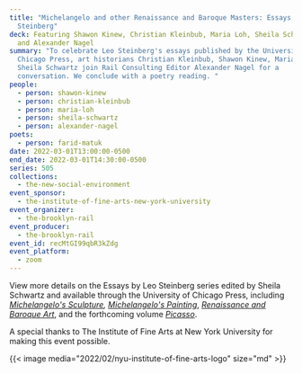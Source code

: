 ```yaml
---
title: "Michelangelo and other Renaissance and Baroque Masters: Essays by Leo
  Steinberg"
deck: Featuring Shawon Kinew, Christian Kleinbub, Maria Loh, Sheila Schwartz,
  and Alexander Nagel
summary: "To celebrate Leo Steinberg's essays published by the University of
  Chicago Press, art historians Christian Kleinbub, Shawon Kinew, Maria Loh, and
  Sheila Schwartz join Rail Consulting Editor Alexander Nagel for a
  conversation. We conclude with a poetry reading. "
people:
  - person: shawon-kinew
  - person: christian-kleinbub
  - person: maria-loh
  - person: sheila-schwartz
  - person: alexander-nagel
poets:
  - person: farid-matuk
date: 2022-03-01T13:00:00-0500
end_date: 2022-03-01T14:30:00-0500
series: 505
collections:
  - the-new-social-environment
event_sponsor:
  - the-institute-of-fine-arts-new-york-university
event_organizer:
  - the-brooklyn-rail
event_producer:
  - the-brooklyn-rail
event_id: recMtGI99qbR3kZdg
event_platform:
  - zoom
---
```

View more details on the Essays by Leo Steinberg series edited by Sheila Schwartz and available through the University of Chicago Press, including *[Michelangelo's Sculpture](https://press.uchicago.edu/ucp/books/book/chicago/M/bo26593443.html),* *[Michelangelo's Painting](https://press.uchicago.edu/ucp/books/book/chicago/M/bo27801939.html)*, *[Renaissance and Baroque Art](https://press.uchicago.edu/ucp/books/book/chicago/R/bo48627164.html)*, and the forthcoming volume *[Picasso](https://press.uchicago.edu/ucp/books/book/chicago/P/bo128942286.html)*. 

A special thanks to The Institute of Fine Arts at New York University for making this event possible.

{{< image media="2022/02/nyu-institute-of-fine-arts-logo" size="md" >}}